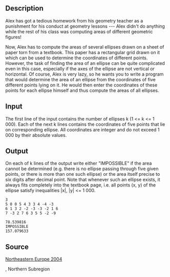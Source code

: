 <h2>Description</h2><p>Alex has got a tedious homework from his geometry teacher as a punishment for his conduct at geometry lessons --- Alex didn't do anything while the rest of his class was computing areas of different geometric figures! 
</p>Now, Alex has to compute the areas of several ellipses drawn on a sheet of paper torn from a textbook. This paper has a rectangular grid drawn on it which can be used to determine the coordinates of different points. However, the task of finding the area of an ellipse can be quite complicated even in this case, especially if the axes of the ellipse are not vertical or horizontal. 
Of course, Alex is very lazy, so he wants you to write a program that would determine the area of an ellipse from the coordinates of five different points lying on it. He would then enter the coordinates of these points for each ellipse himself and thus compute the areas of all ellipses. <h2>Input</h2><p>The first line of the input contains the number of ellipses k (1 &lt;= k &lt;= 1 000). Each of the next k lines contains the coordinates of five points that lie on corresponding ellipse. All coordinates are integer and do not exceed 1 000 by their absolute values. </p><h2>Output</h2><p>On each of k lines of the output write either "IMPOSSIBLE" if the area cannot be determined (e.g. there is no ellipse passing through five given points, or there is more than one such ellipse) or the area itself precise to six digits after decimal point. Note that whenever such an ellipse exists, it always fits completely into the textbook page, i.e. all points (x, y) of the ellipse satisfy inequalities |x|, |y| &lt;= 1 000. </p><pre><code class="language-input1">3
5 0 0 5 4 3 3 4 -4 -3
6 1 3 2 -2 -3 -3 -2 1 6
7 -3 2 7 6 3 5 5 -2 -9</code></pre><pre><code class="language-output1">78.539816
IMPOSSIBLE
157.079633</code></pre><h2>Source</h2><a href="searchproblem?field=source&amp;key=Northeastern+Europe+2004">Northeastern Europe 2004</a><p>, Northern Subregion</p>